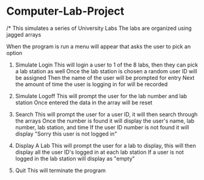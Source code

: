 # Computer-Lab-Project
/*
This simulates a series of University Labs
The labs are organized using jagged arrays

When the program is run a menu will appear that asks the user to pick an option

1) Simulate Login
   This will login a user to 1 of the 8 labs, then they can pick a lab station as well
   Once the lab station is chosen a random user ID will be assigned
   Then the name of the user will be prompted for entry
   Next the amount of time the user is logging in for will be recorded
   
2) Simulate Logoff
   This will prompt the user for the lab number and lab station
   Once entered the data in the array will be reset
   
3) Search
  This will prompt the user for a user ID, it will then search through the arrays
  Once the number is found it will display the user's name, lab number, lab station, and time
  If the user ID number is not found it will display "Sorry this user is not logged in"
  
4) Display A Lab
  This will prompt the user for a lab to display, this will then display all the user ID's logged in at each lab station
  If a user is not logged in the lab station will display as "empty"
  
5) Quit
  This will terminate the program
